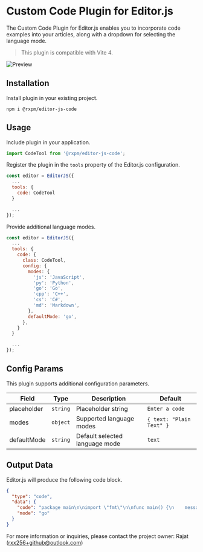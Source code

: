 # Custom Code Plugin for Editor.js

The Custom Code Plugin for Editor.js enables you to incorporate code examples into your articles, along with a dropdown for selecting the language mode.

> This plugin is compatible with Vite 4.

![Preview](https://res.cloudinary.com/dcwxfpep4/image/upload/v1698238204/screens/urdh4xfraz4dmim3lbsb.webp)

## Installation

Install plugin in your existing project.

```shell
npm i @rxpm/editor-js-code
```

## Usage

Include plugin in your application.

```javascript
import CodeTool from '@rxpm/editor-js-code';
```

Register the plugin in the `tools` property of the Editor.js configuration.

```javascript
const editor = EditorJS({
  ...
  tools: {
    code: CodeTool
  }

  ...
});
```

Provide additional language modes.

```javascript
const editor = EditorJS({
  ...
  tools: {
    code: {
      class: CodeTool,
      config: {
        modes: {
          'js': 'JavaScript',
          'py': 'Python',
          'go': 'Go',
          'cpp': 'C++',
          'cs': 'C#',
          'md': 'Markdown',
        },
        defaultMode: 'go',
      },
    }
  }

  ...
});
```

## Config Params

This plugin supports additional configuration parameters.

| Field       | Type     | Description                    | Default                    |
| ----------- | -------- | -------------------------------| ---------------------------|
| placeholder | `string` | Placeholder string | `Enter a code` |
| modes | `object` | Supported language modes | `{ text: "Plain Text" }` |
| defaultMode | `string` | Default selected language mode | `text` |

## Output Data

Editor.js will produce the following code block.

```json
{
  "type": "code",
  "data": {
    "code": "package main\n\nimport \"fmt\"\n\nfunc main() {\n    messages := make(chan string)\n\n    go func() { messages <- \"ping\" }()\n\n    msg := <-messages\n    fmt.Println(msg)\n}",
    "mode": "go"
  }
}
```

For more information or inquiries, please contact the project owner: Rajat (rxx256+github@outlook.com)
